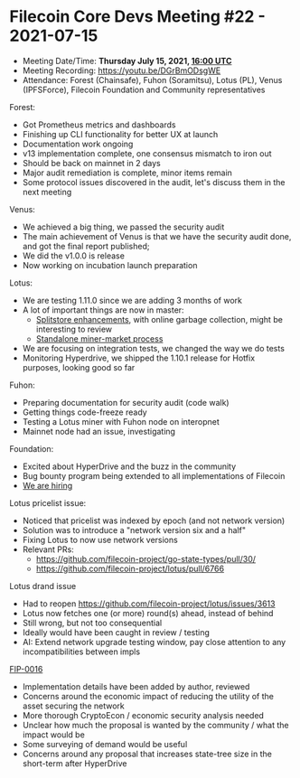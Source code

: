 # Filecoin Core Devs Meeting #22 - 2021-07-15

- Meeting Date/Time: **Thursday July 15, 2021, [16:00 UTC](https://savvytime.com/converter/utc-to-germany-berlin-united-kingdom-london-ny-new-york-city-ca-san-francisco-china-shanghai-japan-tokyo-australia-sydney/16-00)**
- Meeting Recording: https://youtu.be/DGrBmODsgWE
- Attendance: Forest (Chainsafe), Fuhon (Soramitsu), Lotus (PL), Venus (IPFSForce), Filecoin Foundation and Community representatives

Forest: 

- Got Prometheus metrics and dashboards
- Finishing up CLI functionality for better UX at launch
- Documentation work ongoing
- v13 implementation complete, one consensus mismatch to iron out
- Should be back on mainnet in 2 days
- Major audit remediation is complete, minor items remain
- Some protocol issues discovered in the audit, let's discuss them in the next meeting

Venus: 

- We achieved a big thing, we passed the security audit
- The main achievement of Venus is that we have the security audit done, and got the final report published;
- We did the v1.0.0 is release
- Now working on incubation launch preparation

Lotus:

- We are testing 1.11.0 since we are adding 3 months of work
- A lot of important things are now in master:
    - [Splitstore enhancements](https://github.com/filecoin-project/lotus/pull/6474), with online garbage collection, might be interesting to review
    - [Standalone miner-market process](https://github.com/filecoin-project/lotus/pull/6356)
- We are focusing on integration tests, we changed the way we do tests
- Monitoring Hyperdrive, we shipped the 1.10.1 release for Hotfix purposes, looking good so far

Fuhon:

- Preparing documentation for security audit (code walk)
- Getting things code-freeze ready
- Testing a Lotus miner with Fuhon node on interopnet
- Mainnet node had an issue, investigating

Foundation:

- Excited about HyperDrive and the buzz in the community
- Bug bounty program being extended to all implementations of Filecoin
- [We are hiring](https://jobs.lever.co/filecoin/)

Lotus pricelist issue:

- Noticed that pricelist was indexed by epoch (and not network version)
- Solution was to introduce a "network version six and a half"
- Fixing Lotus to now use network versions
- Relevant PRs:
    - https://github.com/filecoin-project/go-state-types/pull/30/
    - https://github.com/filecoin-project/lotus/pull/6766

Lotus drand issue

- Had to reopen https://github.com/filecoin-project/lotus/issues/3613
- Lotus now fetches one (or more) round(s) ahead, instead of behind
- Still wrong, but not too consequential
- Ideally would have been caught in review / testing
- AI: Extend network upgrade testing window, pay close attention to any incompatibilities between impls

[FIP-0016](https://github.com/filecoin-project/FIPs/blob/master/FIPS/fip-0016.md)

- Implementation details have been added by author, reviewed
- Concerns around the economic impact of reducing the utility of the asset securing the network  
- More thorough CryptoEcon / economic security analysis needed
- Unclear how much the proposal is wanted by the community / what the impact would be
- Some surveying of demand would be useful
- Concerns around any proposal that increases state-tree size in the short-term after HyperDrive
